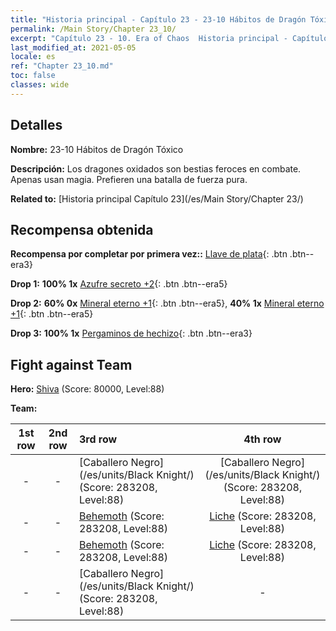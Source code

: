 ```yaml
---
title: "Historia principal - Capítulo 23 - 23-10 Hábitos de Dragón Tóxico"
permalink: /Main Story/Chapter 23_10/
excerpt: "Capítulo 23 - 10. Era of Chaos  Historia principal - Capítulo 23_10. 23-10 Hábitos de Dragón Tóxico"
last_modified_at: 2021-05-05
locale: es
ref: "Chapter 23_10.md"
toc: false
classes: wide
---
```


## Detalles

 **Nombre:** 23-10 Hábitos de Dragón Tóxico

 **Descripción:** Los dragones oxidados son bestias feroces en combate. Apenas usan magia. Prefieren una batalla de fuerza pura.

 **Related to:** [Historia principal Capítulo 23](/es/Main Story/Chapter 23/)

## Recompensa obtenida

 **Recompensa por completar por primera vez::** [Llave de plata](/ItemsES/con_693/){: .btn .btn--era3}

 **Drop 1:** **100% 1x** [Azufre secreto +2](/ItemsES/mat_78/){: .btn .btn--era5}

 **Drop 2:** **60% 0x** [Mineral eterno +1](/ItemsES/mat_68/){: .btn .btn--era5}, **40% 1x** [Mineral eterno +1](/ItemsES/mat_68/){: .btn .btn--era5}

 **Drop 3:** **100% 1x** [Pergaminos de hechizo](/ItemsES/con_694/){: .btn .btn--era3}


## Fight against Team
 **Hero:** [Shiva](/es/heroes/Shiva/) (Score: 80000, Level:88)

 **Team:**


  | 1st row | 2nd row | 3rd row | 4th row |
  |:----:|:----:|:----|:----:|
  | - | - | [Caballero Negro](/es/units/Black Knight/) (Score: 283208, Level:88)  | [Caballero Negro](/es/units/Black Knight/) (Score: 283208, Level:88)  |
  | - | - | [Behemoth](/es/units/Behemoth/) (Score: 283208, Level:88)  | [Liche](/es/units/Lich/) (Score: 283208, Level:88)  |
  | - | - | [Behemoth](/es/units/Behemoth/) (Score: 283208, Level:88)  | [Liche](/es/units/Lich/) (Score: 283208, Level:88)  |
  | - | - | [Caballero Negro](/es/units/Black Knight/) (Score: 283208, Level:88)  | - |


